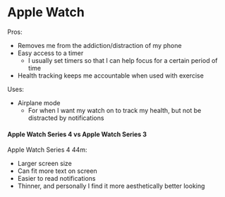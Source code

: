 # Apple Watch

Pros:

* Removes me from the addiction/distraction of my phone
* Easy access to a timer
  * I usually set timers so that I can help focus for a certain period of time
* Health tracking keeps me accountable when used with exercise

Uses:

* Airplane mode
  * For when I want my watch on to track my health, but not be distracted by notifications

#### Apple Watch Series 4 vs Apple Watch Series 3

Apple Watch Series 4 44m:

* Larger screen size
* Can fit more text on screen
* Easier to read notifications
* Thinner, and personally I find it more aesthetically better looking

